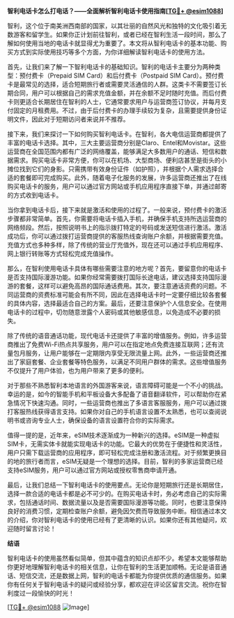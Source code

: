 **智利电话卡怎么打电话？——全面解析智利电话卡使用指南[[TG💪+ @esim1088](https://t.me/s/esim1088)]**

智利，这个位于南美洲西南部的国家，以其壮丽的自然风光和独特的文化吸引着无数游客和留学生。如果你正计划前往智利，或者已经在智利生活一段时间，那么了解如何使用当地的电话卡就显得尤为重要了。本文将从智利电话卡的基本功能、购买方式到实际使用技巧等多个方面，为你详细解读智利电话卡的使用方法。

首先，让我们来了解一下智利电话卡的基础知识。智利的电话卡主要分为两种类型：预付费卡（Prepaid SIM Card）和后付费卡（Postpaid SIM Card）。预付费卡是最常见的选择，适合短期旅行者或需要灵活通信的人群。这类卡不需要签订长期合同，用户可以根据自己的需求充值金额，并在余额不足时随时充值。而后付费卡则更适合长期居住在智利的人士，它通常要求用户与运营商签订协议，并每月支付固定的月租费用。不过，由于后付费卡的办理手续较为复杂，且需要提供身份证明文件，因此对于短期访问者来说并不推荐。

接下来，我们来探讨一下如何购买智利电话卡。在智利，各大电信运营商都提供了丰富的电话卡选择。其中，三大主要运营商分别是Claro、Entel和Movistar。这些运营商在全国范围内都有广泛的网络覆盖，能够满足大多数用户的通话、短信和数据需求。购买电话卡非常方便，你可以在机场、大型商场、便利店甚至是街头的小摊位找到它们的身影。只需携带有效身份证件（如护照），并根据个人需求选择合适的套餐即可完成购买。此外，随着电子化服务的发展，许多运营商还推出了在线购买电话卡的服务，用户可以通过官方网站或手机应用程序直接下单，并通过邮寄的方式收到电话卡。

当你拿到电话卡后，接下来就是激活和使用的过程了。一般来说，预付费卡的激活步骤都非常简单。首先，你需要将电话卡插入手机，并确保手机支持所选运营商的网络频段。然后，按照说明书上的指示拨打特定的号码或发送短信进行激活。激活成功后，你可以通过拨打运营商提供的客服热线查询账户余额，并根据需要充值。充值方式也多种多样，除了传统的营业厅充值外，现在还可以通过手机应用程序、网上银行转账等方式轻松完成充值操作。

那么，在智利使用电话卡具体有哪些需要注意的地方呢？首先，要留意你的电话卡是否支持国际漫游功能。如果你经常需要拨打国际长途电话，建议选择支持国际漫游的套餐，这样可以避免高昂的国际通话费用。其次，要注意通话资费的问题。不同运营商的资费标准可能会有所不同，因此在选择电话卡时一定要仔细比较各套餐的具体内容，选择最适合自己的方案。最后，还要注意保护个人信息安全。在使用电话卡的过程中，切勿随意泄露个人密码或其他敏感信息，以免造成不必要的损失。

除了传统的语音通话功能，现代电话卡还提供了丰富的增值服务。例如，许多运营商推出了免费Wi-Fi热点共享服务，用户可以在指定地点免费连接互联网；还有流量包月服务，让用户能够在一定期限内享受无限流量上网。此外，一些运营商还推出了家庭套餐、企业套餐等特色服务，以满足不同用户群体的需求。这些增值服务不仅提升了用户体验，也为用户带来了更多的便利。

对于那些不熟悉智利本地语言的外国游客来说，语言障碍可能是一个不小的挑战。幸运的是，如今的智能手机和平板设备大多配备了语音翻译软件，可以帮助你在紧急情况下快速沟通。同时，一些运营商也推出了多语言客服服务，用户可以通过拨打客服热线获得语言支持。如果你对自己的手机语言设置不太熟悉，也可以查阅说明书或咨询专业人士，确保设备的语言设置符合你的实际需求。

值得一提的是，近年来，eSIM技术逐渐成为一种新兴的选择。eSIM是一种虚拟SIM卡，无需实体卡就能实现电话卡的功能。它最大的优势在于便捷性和灵活性，用户只需下载运营商的应用程序，即可轻松完成注册和激活流程。对于频繁更换目的地的旅行者而言，eSIM无疑是一个理想的选择。目前，智利的多家运营商已经支持eSIM服务，用户可以通过官方网站或授权零售商申请开通。

最后，让我们总结一下智利电话卡的使用要点。无论你是短期旅行还是长期居住，选择一款合适的电话卡都是必不可少的。在购买电话卡时，务必考虑自己的实际需求，包括通话时间、数据流量以及是否需要国际漫游等功能。同时，也要注意保持良好的消费习惯，定期检查账户余额，避免因欠费而导致服务中断。相信通过本文的介绍，你对智利电话卡的使用已经有了更清晰的认识。如果你还有其他疑问，欢迎随时留言讨论！

**结语**

智利电话卡的使用虽然看似简单，但其中蕴含的知识点却不少。希望本文能够帮助你更好地理解智利电话卡的相关信息，让你在智利的生活更加顺畅。无论是语音通话、短信交流，还是数据上网，智利的电话卡都能为你提供优质的通信服务。如果你有任何关于智利电话卡的疑问或经验分享，都欢迎在评论区留言交流。祝你在智利度过一段愉快的时光！

[[TG💪+ @esim1088](https://t.me/s/esim1088) ![Image](https://i.postimg.cc/4NQfJmqS/Snipaste-2025-05-13-00-14-12.png)]